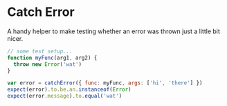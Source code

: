 Catch Error
===========

A handy helper to make testing whether an error was thrown just a little bit nicer.

```js
// some test setup...
function myFunc(arg1, arg2) {
  throw new Error('wat')
}

var error = catchError({ func: myFunc, args: ['hi', 'there'] })
expect(error).to.be.an.instanceof(Error)
expect(error.message).to.equal('wat')
```
